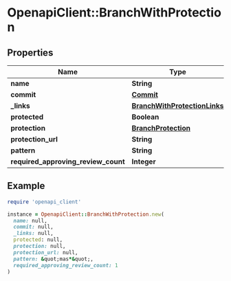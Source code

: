 # OpenapiClient::BranchWithProtection

## Properties

| Name | Type | Description | Notes |
| ---- | ---- | ----------- | ----- |
| **name** | **String** |  |  |
| **commit** | [**Commit**](Commit.md) |  |  |
| **_links** | [**BranchWithProtectionLinks**](BranchWithProtectionLinks.md) |  |  |
| **protected** | **Boolean** |  |  |
| **protection** | [**BranchProtection**](BranchProtection.md) |  |  |
| **protection_url** | **String** |  |  |
| **pattern** | **String** |  | [optional] |
| **required_approving_review_count** | **Integer** |  | [optional] |

## Example

```ruby
require 'openapi_client'

instance = OpenapiClient::BranchWithProtection.new(
  name: null,
  commit: null,
  _links: null,
  protected: null,
  protection: null,
  protection_url: null,
  pattern: &quot;mas*&quot;,
  required_approving_review_count: 1
)
```

